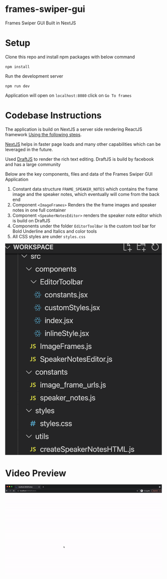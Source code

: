 # frames-swiper-gui
Frames Swiper GUI Built in NextJS

# Setup
Clone this repo and install npm packages with below command

`npm install`

Run the development server

`npm run dev`

Application will open on `localhost:8080` click on `Go To frames`


# Codebase Instructions
The application is build on NextJS a server side rendering ReactJS framework [Using the following steps](https://nextjs.org/docs).

[NextJS](https://medium.com/eincode/what-are-the-benefits-of-the-next-js-framework-7c5b083c8d23#:~:text=of%20your%20competitors.-,Benefits%20for%20Development,by%20using%20the%20image%20component) helps in faster page loads and many other capabilities which can be leveraged in the future.

Used [DraftJS](https://draftjs.org/docs/getting-started) to render the rich text editing. DraftJS is build by facebook and has a large community

Below are the key components, files and data of the Frames Swiper GUI Application
1. Constant data structure `FRAME_SPEAKER_NOTES` which contains the frame image and the speaker notes, which eventually will come from the back end
2. Component `<ImageFrames>` Renders the the frame images and speaker notes in one full container
3. Component `<SpeakerNotesEditor>` renders the speaker note editor which is build on DraftJS
4. Components under the folder `EditorToolBar` is the custom tool bar for Bold Underline and Italics and color tools
5. All CSS styles are under `styles.css`

![Codebase](https://raw.githubusercontent.com/JSsquare/frames-swiper-gui/main/public/images/Screen%20Shot%202021-07-28%20at%2012.29.50%20AM.png)





# Video Preview

![Frame Swiper Preview](https://raw.githubusercontent.com/JSsquare/frames-swiper-gui/main/public/Frames_Swiper.gif)
